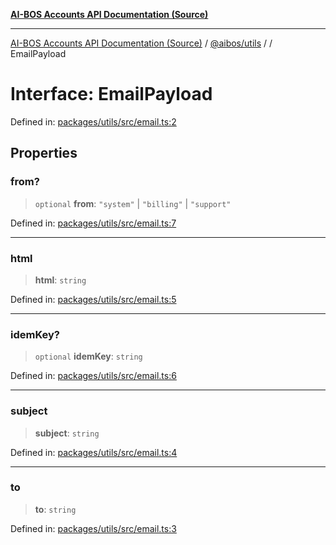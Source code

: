 [**AI-BOS Accounts API Documentation (Source)**](../../../README.md)

***

[AI-BOS Accounts API Documentation (Source)](../../../README.md) / [@aibos/utils](../README.md) / [](../README.md) / EmailPayload

# Interface: EmailPayload

Defined in: [packages/utils/src/email.ts:2](https://github.com/pohlai88/accounts/blob/48103fb36d28b2b9bfb33472b6de2f719773cde9/packages/utils/src/email.ts#L2)

## Properties

### from?

> `optional` **from**: `"system"` \| `"billing"` \| `"support"`

Defined in: [packages/utils/src/email.ts:7](https://github.com/pohlai88/accounts/blob/48103fb36d28b2b9bfb33472b6de2f719773cde9/packages/utils/src/email.ts#L7)

***

### html

> **html**: `string`

Defined in: [packages/utils/src/email.ts:5](https://github.com/pohlai88/accounts/blob/48103fb36d28b2b9bfb33472b6de2f719773cde9/packages/utils/src/email.ts#L5)

***

### idemKey?

> `optional` **idemKey**: `string`

Defined in: [packages/utils/src/email.ts:6](https://github.com/pohlai88/accounts/blob/48103fb36d28b2b9bfb33472b6de2f719773cde9/packages/utils/src/email.ts#L6)

***

### subject

> **subject**: `string`

Defined in: [packages/utils/src/email.ts:4](https://github.com/pohlai88/accounts/blob/48103fb36d28b2b9bfb33472b6de2f719773cde9/packages/utils/src/email.ts#L4)

***

### to

> **to**: `string`

Defined in: [packages/utils/src/email.ts:3](https://github.com/pohlai88/accounts/blob/48103fb36d28b2b9bfb33472b6de2f719773cde9/packages/utils/src/email.ts#L3)
